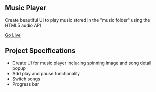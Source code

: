 ## Music Player

Create beautiful UI to play music stored in the "music folder" using the HTML5 audio API

[Go Live](https://a-h-music-player.netlify.app/)

## Project Specifications

- Create UI for music player including spinning image and song detail popup
- Add play and pause functionality
- Switch songs
- Progress bar
